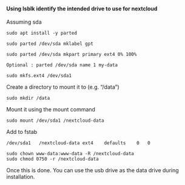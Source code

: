 #### Using lsblk identify the intended drive to use for nextcloud

Assuming  sda

```shell
sudo apt install -y parted
```

``` shell
sudo parted /dev/sda mklabel gpt

sudo parted /dev/sda mkpart primary ext4 0% 100%

Optional : parted /dev/sda name 1 my-data

sudo mkfs.ext4 /dev/sda1
```
Create a directory to mount it to (e.g. “/data”)
``` shell
sudo mkdir /data
```

Mount it using the mount command
``` shell
sudo mount /dev/sda1 /nextcloud-data
```

Add to fstab

```shell
/dev/sda1	/nextcloud-data	ext4	defaults	0	0
```

```shell
sudo chown www-data:www-data -R /nextcloud-data
sudo chmod 0750 -r /nextcloud-data
```

Once this is done.  You can use the usb drive as the data drive during installation.

